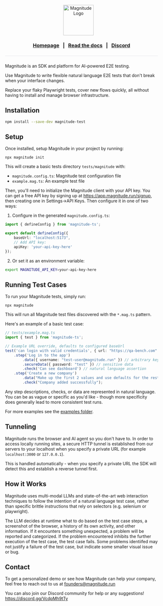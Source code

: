<div align="center">
  <p>
    <img src="https://magnitude.run/logo.svg" alt="Magnitude Logo" width="100" style="vertical-align: middle; margin-right: 20px" />
  </p>

  <h3>
    <a href="https://magnitude.run/">Homepage</a> &nbsp;&nbsp;|&nbsp;&nbsp; 
    <a href="https://docs.magnitude.run/getting-started/introduction">Read the docs</a> &nbsp;&nbsp;|&nbsp;&nbsp; 
    <a href="https://discord.gg/VcdpMh9tTy">Discord</a>
  </h3>

  <hr style="height: 1px; border: none; background-color: #e1e4e8; margin: 24px 0;">
</div>

Magnitude is an SDK and platform for AI-powered E2E testing.

Use Magnitude to write flexible natural language E2E tests that don't break when your interface changes.

Replace your flaky Playwright tests, cover new flows quickly, all without having to install and manage browser infrastructure.

## Installation

```bash
npm install --save-dev magnitude-test
```

## Setup

Once installed, setup Magnitude in your project by running:
```
npx magnitude init
```
This will create a basic tests directory `tests/magnitude` with:
- `magnitude.config.ts`: Magnitude test configuration file
- `example.mag.ts`: An example test file

Then, you'll need to initialize the Magnitude client with your API key. You can get a free API key by signing up at https://app.magnitude.run/signup, then creating one in Settings->API Keys. Then configure it in one of two ways:

1. Configure in the generated `magnitude.config.ts`:
```ts
import { defineConfig } from 'magnitude-ts';

export default defineConfig({
    baseUrl: "localhost:5173",
    // Add API key:
    apiKey: 'your-api-key-here'
});
```

2. Or set it as an environment variable:
```bash
export MAGNITUDE_API_KEY=your-api-key-here
```

## Running Test Cases

To run your Magnitude tests, simply run:
```
npx magnitude
```
This will run all Magnitude test files discovered with the `*.mag.ts` pattern.

Here's an example of a basic test case:
```ts
// tests/example.mag.ts
import { test } from 'magnitude-ts';

// Example URL override, defaults to configured baseUrl
test('can login with valid credentials', { url: "https://qa-bench.com" })
    .step('Log in to the app')
        .data({ username: "test-user@magnitude.run" }) // arbitrary key/values
        .secureData({ password: "test" }) // sensitive data
        .check('Can see dashboard') // natural language assertion
    .step('Create a new company')
        .data("Make up the first 2 values and use defaults for the rest")
        .check("Company added successfully");
```

Any step descriptions, checks, or data are represented in natural language. You can be as vague or specific as you'd like - though more specificity does generally lead to more consistent test runs.

For more examples see the [examples folder](./examples).

## Tunneling

Magnitude runs the browser and AI agent so you don't have to. In order to access locally running sites, a secure HTTP tunnel is established from our servers to your localhost when you specify a private URL (for example `localhost:3000` or `127.0.0.1`).

This is handled automatically - when you specify a private URL the SDK will detect this and establish a reverse tunnel first.

## How it Works

Magnitude uses multi-modal LLMs and state-of-the-art web interaction techniques to follow the intention of a natural language test case, rather than specific brittle instructions that rely on selectors (e.g. selenium or playwright).

The LLM decides at runtime what to do based on the test case steps, a screenshot of the browser, a history of its own activity, and other information. If it encounters something unexpected, a problem will be reported and categorized. If the problem encountered inhibits the further execution of the test case, the test case fails. Some problems identiifed may not justify a failure of the test case, but indicate some smaller visual issue or bug.

## Contact

To get a personalized demo or see how Magnitude can help your company, feel free to reach out to us at founders@magnitude.run

You can also join our Discord community for help or any suggestions! https://discord.gg/VcdpMh9tTy
